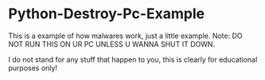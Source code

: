 # Python-Destroy-Pc-Example
This is a example of how malwares work, just a little example. Note: DO NOT RUN THIS ON UR PC UNLESS U WANNA SHUT IT DOWN.

I do not stand for any stuff that happen to you, this is clearly for educational purposes only! 
